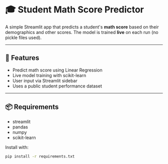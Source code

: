# 🎓 Student Math Score Predictor

A simple Streamlit app that predicts a student's **math score** based on their demographics and other scores. The model is trained **live** on each run (no pickle files used).

---

## 🚀 Features

- Predict math score using Linear Regression
- Live model training with scikit-learn
- User input via Streamlit sidebar
- Uses a public student performance dataset

---

## 📦 Requirements

- streamlit  
- pandas  
- numpy  
- scikit-learn  

Install with:
```bash
pip install -r requirements.txt
